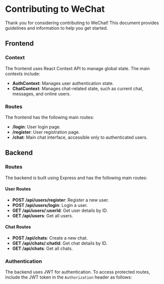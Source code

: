# Contributing to WeChat

Thank you for considering contributing to WeChat! This document provides guidelines and information to help you get started.

## Frontend

### Context
The frontend uses React Context API to manage global state. The main contexts include:
- **AuthContext**: Manages user authentication state.
- **ChatContext**: Manages chat-related state, such as current chat, messages, and online users.

### Routes
The frontend has the following main routes:
- **/login**: User login page.
- **/register**: User registration page.
- **/chat**: Main chat interface, accessible only to authenticated users.

## Backend

### Routes
The backend is built using Express and has the following main routes:

#### User Routes
- **POST /api/users/register**: Register a new user.
- **POST /api/users/login**: Login a user.
- **GET /api/users/:userId**: Get user details by ID.
- **GET /api/users**: Get all users.

#### Chat Routes
- **POST /api/chats**: Create a new chat.
- **GET /api/chats/:chatId**: Get chat details by ID.
- **GET /api/chats**: Get all chats.

### Authentication
The backend uses JWT for authentication. To access protected routes, include the JWT token in the `Authorization` header as follows:
